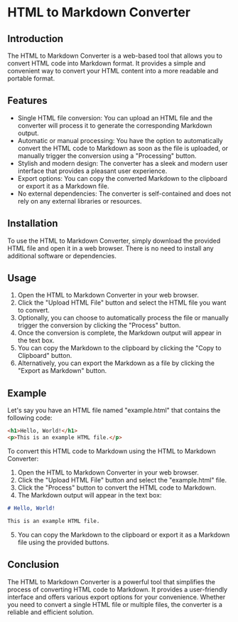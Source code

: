 # HTML to Markdown Converter

## Introduction

The HTML to Markdown Converter is a web-based tool that allows you to convert HTML code into Markdown format. It provides a simple and convenient way to convert your HTML content into a more readable and portable format.

## Features

- Single HTML file conversion: You can upload an HTML file and the converter will process it to generate the corresponding Markdown output.
- Automatic or manual processing: You have the option to automatically convert the HTML code to Markdown as soon as the file is uploaded, or manually trigger the conversion using a "Processing" button.
- Stylish and modern design: The converter has a sleek and modern user interface that provides a pleasant user experience.
- Export options: You can copy the converted Markdown to the clipboard or export it as a Markdown file.
- No external dependencies: The converter is self-contained and does not rely on any external libraries or resources.

## Installation

To use the HTML to Markdown Converter, simply download the provided HTML file and open it in a web browser. There is no need to install any additional software or dependencies.

## Usage

1. Open the HTML to Markdown Converter in your web browser.
2. Click the "Upload HTML File" button and select the HTML file you want to convert.
3. Optionally, you can choose to automatically process the file or manually trigger the conversion by clicking the "Process" button.
4. Once the conversion is complete, the Markdown output will appear in the text box.
5. You can copy the Markdown to the clipboard by clicking the "Copy to Clipboard" button.
6. Alternatively, you can export the Markdown as a file by clicking the "Export as Markdown" button.

## Example

Let's say you have an HTML file named "example.html" that contains the following code:

```html
<h1>Hello, World!</h1>
<p>This is an example HTML file.</p>
```

To convert this HTML code to Markdown using the HTML to Markdown Converter:

1. Open the HTML to Markdown Converter in your web browser.
2. Click the "Upload HTML File" button and select the "example.html" file.
3. Click the "Process" button to convert the HTML code to Markdown.
4. The Markdown output will appear in the text box:

```markdown
# Hello, World!

This is an example HTML file.
```

5. You can copy the Markdown to the clipboard or export it as a Markdown file using the provided buttons.

## Conclusion

The HTML to Markdown Converter is a powerful tool that simplifies the process of converting HTML code to Markdown. It provides a user-friendly interface and offers various export options for your convenience. Whether you need to convert a single HTML file or multiple files, the converter is a reliable and efficient solution.